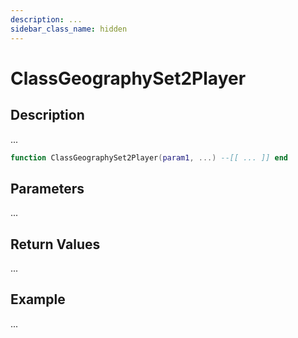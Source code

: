 ```yaml
---
description: ...
sidebar_class_name: hidden
---
```


# ClassGeographySet2Player

## Description

...

```lua
function ClassGeographySet2Player(param1, ...) --[[ ... ]] end
```

## Parameters

...

## Return Values

...

## Example

...

